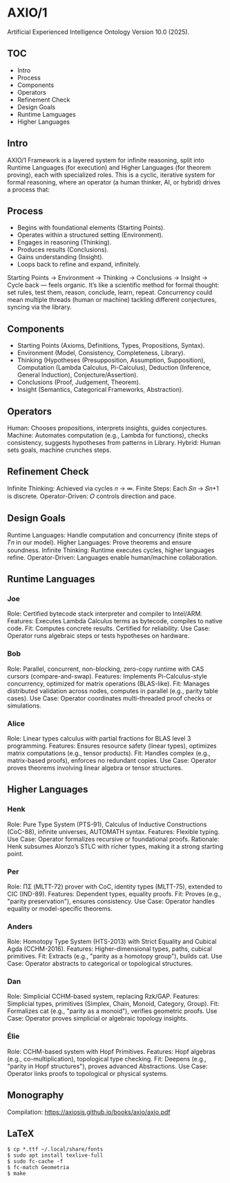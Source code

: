 AXIO/1
======

Artificial Experienced Intelligence Ontology Version 10.0 (2025).

## TOC

* Intro
* Process
* Components
* Operators
* Refinement Check
* Design Goals
* Runtime Lamguages
* Higher Languages

## Intro

AXIO/1 Framework is a layered system for infinite reasoning, split into Runtime Languages (for execution)
and Higher Languages (for theorem proving), each with specialized roles. This is a cyclic, iterative system
for formal reasoning, where an operator (a human thinker, AI, or hybrid) drives a process that:

## Process

* Begins with foundational elements (Starting Points).
* Operates within a structured setting (Environment).
* Engages in reasoning (Thinking).
* Produces results (Conclusions).
* Gains understanding (Insight).
* Loops back to refine and expand, infinitely.

Starting Points → Environment → Thinking → Conclusions → Insight → Cycle back — feels organic.
It’s like a scientific method for formal thought: set rules, test them, reason, conclude, learn, repeat.
Concurrency could mean multiple threads (human or machine) tackling different conjectures, syncing via the library.

## Components

* Starting Points (Axioms, Definitions, Types, Propositions, Syntax).
* Environment (Model, Consistency, Completeness, Library).
* Thinking (Hypotheses (Presupposition, Assumption, Supposition), Computation (Lambda Calculus, Pi-Calculus), Deduction (Inference, General Induction), Conjecture/Assertion).
* Conclusions (Proof, Judgement, Theorem).
* Insight (Semantics, Categorical Frameworks, Abstraction).

## Operators

Human: Chooses propositions, interprets insights, guides conjectures.
Machine: Automates computation (e.g., Lambda for functions), checks consistency, suggests hypotheses from patterns in Library.
Hybrid: Human sets goals, machine crunches steps.

## Refinement Check

Infinite Thinking: Achieved via cycles 𝑛 → ∞.
Finite Steps: Each 𝑆𝑛 → 𝑆𝑛+1 is discrete.
Operator-Driven: 𝑂 controls direction and pace.

## Design Goals

Runtime Languages: Handle computation and concurrency (finite steps of 𝑇𝑛 in our model).
Higher Languages: Prove theorems and ensure soundness.
Infinite Thinking: Runtime executes cycles, higher languages refine.
Operator-Driven: Languages enable human/machine collaboration.

## Runtime Languages

### Joe

Role: Certified bytecode stack interpreter and compiler to Intel/ARM.
Features: Executes Lambda Calculus terms as bytecode, compiles to native code.
Fit: Computes concrete results. Certified for reliability.
Use Case: Operator runs algebraic steps or tests hypotheses on hardware.

### Bob

Role: Parallel, concurrent, non-blocking, zero-copy runtime with CAS cursors (compare-and-swap).
Features: Implements Pi-Calculus-style concurrency, optimized for matrix operations (BLAS-like).
Fit: Manages distributed validation across nodes, computes in parallel (e.g., parity table cases).
Use Case: Operator coordinates multi-threaded proof checks or simulations.

### Alice

Role: Linear types calculus with partial fractions for BLAS level 3 programming.
Features: Ensures resource safety (linear types), optimizes matrix computations (e.g., tensor products).
Fit: Handles complex (e.g., matrix-based proofs), enforces no redundant copies.
Use Case: Operator proves theorems involving linear algebra or tensor structures.

## Higher Languages

### Henk

Role: Pure Type System (PTS-91), Calculus of Inductive Constructions (CoC-88), infinite universes, AUTOMATH syntax.
Features: Flexible typing.
Use Case: Operator formalizes recursive or foundational proofs.
Rationale: Henk subsumes Alonzo’s STLC with richer types, making it a strong starting point.

### Per

Role: ΠΣ (MLTT-72) prover with CoC, identity types (MLTT-75), extended to CIC (IND-89).
Features: Dependent types, equality proofs.
Fit: Proves (e.g., "parity preservation"), ensures consistency.
Use Case: Operator handles equality or model-specific theorems.

### Anders

Role: Homotopy Type System (HTS-2013) with Strict Equality and Cubical Agda (CCHM-2016).
Features: Higher-dimensional types, paths, cubical primitives.
Fit: Extracts (e.g., "parity as a homotopy group"), builds cat.
Use Case: Operator abstracts to categorical or topological structures.

### Dan

Role: Simplicial CCHM-based system, replacing Rzk/GAP.
Features: Simplicial types, primitives (Simplex, Chain, Monoid, Category, Group).
Fit: Formalizes cat (e.g., "parity as a monoid"), verifies geometric proofs.
Use Case: Operator proves simplicial or algebraic topology insights.

### Élie

Role: CCHM-based system with Hopf Primitives.
Features: Hopf algebras (e.g., co-multiplication), topological type checking.
Fit: Deepens (e.g., "parity in Hopf structures"), proves advanced Abstractions.
Use Case: Operator links proofs to topological or physical systems.

## Monography

Compilation: https://axiosis.github.io/books/axio/axio.pdf

## LaTeX 

```
$ cp *.ttf ~/.local/share/fonts
$ sudo apt install texlive-full
$ sudo fc-cache -f
$ fc-match Geometria
$ make
```

